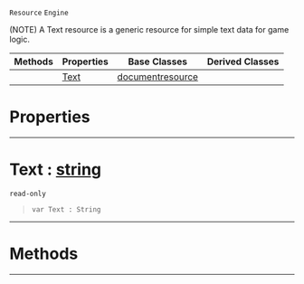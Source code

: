  `Resource` `Engine`



(NOTE) A Text resource is a generic resource for simple text data for game logic.

|Methods|Properties|Base Classes|Derived Classes|
|---|---|---|---|
| |[ Text](https://github.com/ArendDanielek/ZeroDocsTest/blob/master/code_reference/class_reference/textblock.markdown#text-zero-engine-documen)|[documentresource](https://github.com/ArendDanielek/ZeroDocsTest/blob/master/code_reference/class_reference/documentresource.markdown)| |


 #  Properties


---  
 #  Text : [string](https://github.com/ArendDanielek/ZeroDocsTest/blob/master/code_reference/zilch_base_types/string.markdown)

 `read-only`

> 
> ``` lang=cpp, name=Zilch
> var Text : String


---  
 #  Methods


---  
 
  
  
  
  
  
  
  

 